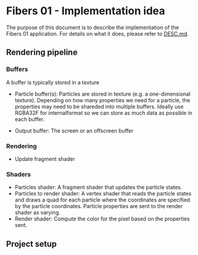 # Fibers 01 - Implementation idea

The purpose of this document is to describe the implementation of the Fibers 01 application. For details on what it does, please refer to [DESC.md](DESC.md). 

## Rendering pipeline

### Buffers

A buffer is typically stored in a texture

- Particle buffer(s): Particles are stored in texture (e.g. a one-dimensional texture). Depending on how many properties we need for a particle, the properties may need to be shareded into multiple buffers. Ideally use RGBA32F for internalformat so we can store as much data as possible in each buffer. 

- Output buffer: The screen or an offscreen buffer

### Rendering

- Update fragment shader

### Shaders

- Particles shader: A fragment shader that updates the particle states. 
- Particles to render shader: A vertex shader that reads the particle states and draws a quad for each particle where the coordinates are specified by the particle coordinates. Particle properties are sent to the render shader as varying. 
- Render shader: Compute the color for the pixel based on the properties sent. 

## Project setup

